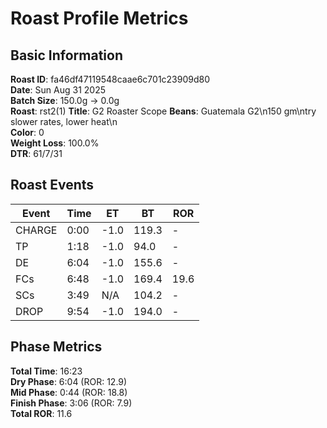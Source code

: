# Roast Profile Metrics

## Basic Information
**Roast ID**: fa46df47119548caae6c701c23909d80  
**Date**: Sun Aug 31 2025  
**Batch Size**: 150.0g → 0.0g  
**Roast**: rst2(1)
**Title**: G2 Roaster Scope
**Beans**: Guatemala G2\n150 gm\ntry slower rates, lower heat\n  
**Color**: 0  
**Weight Loss**: 100.0%  
**DTR**: 61/7/31  

## Roast Events

| Event | Time | ET | BT | ROR |
|-------|------|----|----|-----|
| CHARGE | 0:00 | -1.0 | 119.3 | - |
| TP | 1:18 | -1.0 | 94.0 | - |
| DE | 6:04 | -1.0 | 155.6 | - |
| FCs | 6:48 | -1.0 | 169.4 | 19.6 |
| SCs | 3:49 | N/A | 104.2 | - |
| DROP | 9:54 | -1.0 | 194.0 | - |

## Phase Metrics
**Total Time**: 16:23  
**Dry Phase**: 6:04 (ROR: 12.9)  
**Mid Phase**: 0:44 (ROR: 18.8)  
**Finish Phase**: 3:06 (ROR: 7.9)  
**Total ROR**: 11.6  
